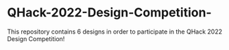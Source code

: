 # QHack-2022-Design-Competition-
This repository contains 6 designs in order to participate in the QHack 2022 Design Competition!
